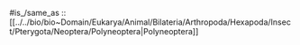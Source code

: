 

#is_/same_as :: [[../../bio/bio~Domain/Eukarya/Animal/Bilateria/Arthropoda/Hexapoda/Insect/Pterygota/Neoptera/Polyneoptera|Polyneoptera]] 
